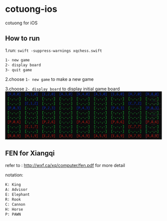 # cotuong-ios
cotuong for iOS

## How to run
1.run: `swift -suppress-warnings xqchess.swift`
```
1- new game
2- display board
3- quit game
```
2.choose `1- new game` to make a new game

3.choose `2- display board` to display initial game board
![image](assets/new_game.png)

## FEN for Xiangqi
refer to : http://wxf.ca/xq/computer/fen.pdf for more detail

notation:
```
K: King
A: Advisor
E: Elephant
R: Rook
C: Cannon
H: Horse
P: PAWN
```